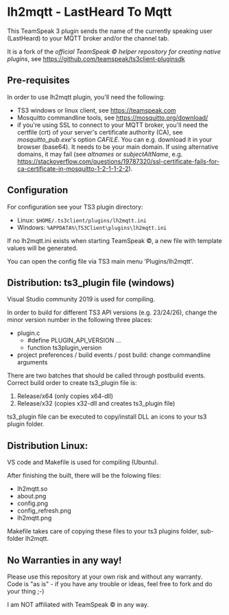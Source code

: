 # lh2mqtt - LastHeard To Mqtt
This TeamSpeak 3 plugin sends the name of the currently speaking user (LastHeard) to your MQTT broker and/or the channel tab.

It is a fork of the <i>official TeamSpeak &copy; helper repository for creating native plugins</i>, see https://github.com/teamspeak/ts3client-pluginsdk

## Pre-requisites
In order to use lh2mqtt plugin, you'll need the following:
- TS3 windows or linux client, see https://teamspeak.com
- Mosquitto commandline tools, see https://mosquitto.org/download/
- if you're using SSL to connect to your MQTT broker, you'll need the certfile (crt) of your server's certificate authority (CA), see <i>mosquitto_pub.exe</i>'s option <i>CAFILE</i>. You can e.g. download it in your browser (base64). It needs to be your main domain. If using alternative domains, it may fail (see <i>altnames</i> or <i>subjectAltName</i>, e.g. https://stackoverflow.com/questions/19787320/ssl-certificate-fails-for-ca-certificate-in-mosquitto-1-2-1-1-2-2).

## Configuration
For configuration see your TS3 plugin directory:<br/> 
- Linux: <code>$HOME/.ts3client/plugins/lh2mqtt.ini</code>
- Windows: <code>%APPDATA%\TS3Client\plugins\lh2mqtt.ini</code>

If no lh2mqtt.ini exists when starting TeamSpeak &copy;, a new file with template values will be generated.

You can open the config file via TS3 main menu 'Plugins/lh2mqtt'.

## Distribution: ts3_plugin file (windows)
Visual Studio community 2019 is used for compiling.

In order to build for different TS3 API versions (e.g. 23/24/26), change the minor version number in the following three places:
- plugin.c 
  - #define PLUGIN_API_VERSION ...
  - function ts3plugin_version
- project preferences / build events / post build: change commandline arguments


There are two batches that should be called through postbuild events. Correct build order to create ts3_plugin file is:
1) Release/x64 (only copies x64-dll)
2) Release/x32 (copies x32-dll and creates ts3_plugin file)

ts3_plugin file can be executed to copy/install DLL an icons to your ts3 plugin folder.

## Distribution Linux:
VS code and Makefile is used for compiling (Ubuntu).

After finishing the built, there will be the folowing files:
- lh2mqtt.so
- about.png
- config.png
- config_refresh.png
- lh2mqtt.png

Makefile takes care of copying these files to your ts3 plugins folder, sub-folder lh2mqtt.

## No Warranties in any way!
Please use this repository at your own risk and without any warranty.<br/>
Code is "as is" - if you have any trouble or ideas, feel free to fork and do your thing ;-)

I am NOT affiliated with TeamSpeak &copy; in any way.
